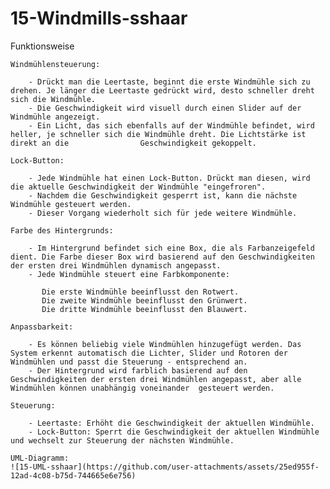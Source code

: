 # 15-Windmills-sshaar

Funktionsweise

    Windmühlensteuerung:

        - Drückt man die Leertaste, beginnt die erste Windmühle sich zu drehen. Je länger die Leertaste gedrückt wird, desto schneller dreht sich die Windmühle.
        - Die Geschwindigkeit wird visuell durch einen Slider auf der Windmühle angezeigt.
        - Ein Licht, das sich ebenfalls auf der Windmühle befindet, wird heller, je schneller sich die Windmühle dreht. Die Lichtstärke ist direkt an die                Geschwindigkeit gekoppelt.

    Lock-Button:

        - Jede Windmühle hat einen Lock-Button. Drückt man diesen, wird die aktuelle Geschwindigkeit der Windmühle "eingefroren".
        - Nachdem die Geschwindigkeit gesperrt ist, kann die nächste Windmühle gesteuert werden.
        - Dieser Vorgang wiederholt sich für jede weitere Windmühle.

    Farbe des Hintergrunds:

        - Im Hintergrund befindet sich eine Box, die als Farbanzeigefeld dient. Die Farbe dieser Box wird basierend auf den Geschwindigkeiten der ersten drei Windmühlen dynamisch angepasst.
        - Jede Windmühle steuert eine Farbkomponente:

           Die erste Windmühle beeinflusst den Rotwert.
           Die zweite Windmühle beeinflusst den Grünwert.
           Die dritte Windmühle beeinflusst den Blauwert.

    Anpassbarkeit:

        - Es können beliebig viele Windmühlen hinzugefügt werden. Das System erkennt automatisch die Lichter, Slider und Rotoren der Windmühlen und passt die Steuerung - entsprechend an.
        - Der Hintergrund wird farblich basierend auf den Geschwindigkeiten der ersten drei Windmühlen angepasst, aber alle Windmühlen können unabhängig voneinander  gesteuert werden.

    Steuerung:

        - Leertaste: Erhöht die Geschwindigkeit der aktuellen Windmühle.
        - Lock-Button: Sperrt die Geschwindigkeit der aktuellen Windmühle und wechselt zur Steuerung der nächsten Windmühle.
    
    UML-Diagramm:
    ![15-UML-sshaar](https://github.com/user-attachments/assets/25ed955f-12ad-4c08-b75d-744665e6e756)

    
